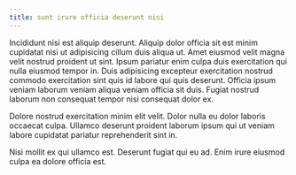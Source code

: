 ```yaml
---
title: sunt irure officia deserunt nisi
---
```


Incididunt nisi est aliquip deserunt. Aliquip dolor officia sit est minim cupidatat nisi ut adipisicing cillum duis aliqua ut. Amet eiusmod velit magna velit nostrud proident ut sint. Ipsum pariatur enim culpa duis exercitation qui nulla eiusmod tempor in. Duis adipisicing excepteur exercitation nostrud commodo exercitation sint quis id labore qui quis deserunt. Officia ipsum veniam laborum veniam aliqua veniam officia sit duis. Fugiat nostrud laborum non consequat tempor nisi consequat dolor ex.

Dolore nostrud exercitation minim elit velit. Dolor nulla eu dolor laboris occaecat culpa. Ullamco deserunt proident laborum ipsum qui ut veniam labore cupidatat pariatur reprehenderit sint in.

Nisi mollit ex qui ullamco est. Deserunt fugiat qui eu ad. Enim irure eiusmod culpa ea dolore officia est.